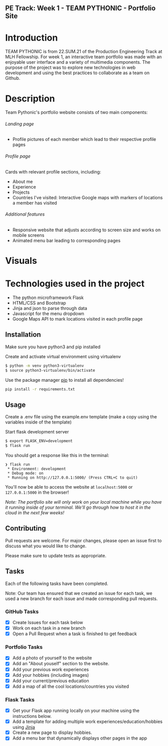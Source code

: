 ## PE Track: Week 1 - TEAM PYTHONIC - Portfolio Site

# Introduction
TEAM PYTHONIC is from 22.SUM.21 of the Production Engineering Track at MLH Fellowship. For week 1, an interactive team portfolio was made with an enjoyable user interface and a variety of multimedia components. The purpose of the project was to explore new technologies in web development and using the best practices to collaborate as a team on Github.

# Description
Team Pythonic's portfolio website consists of two main components:
###### Landing page
- Profile pictures of each member which lead to their respective profile pages
###### Profile page
Cards with relevant profile sections, including:
- About me
- Experience
- Projects
- Countries I've visited: Interactive Google maps with markers of locations a member has visited

###### Additional features
- Responsive website that adjusts according to screen size and works on mobile screens
- Animated menu bar leading to corresponding pages

# Visuals

# Technologies used in the project
- The python microframework Flask
- HTML/CSS and Bootstrap
- Jinja and json to parse through data
- Javascript for the menu dropdown
- Google Maps API to mark locations visited in each profile page

## Installation

Make sure you have python3 and pip installed

Create and activate virtual environment using virtualenv
```bash
$ python -m venv python3-virtualenv
$ source python3-virtualenv/bin/activate
```

Use the package manager [pip](https://pip.pypa.io/en/stable/) to install all dependencies!

```bash
pip install -r requirements.txt
```

## Usage

Create a .env file using the example.env template (make a copy using the variables inside of the template)

Start flask development server
```bash
$ export FLASK_ENV=development
$ flask run
```

You should get a response like this in the terminal:
```
❯ flask run
 * Environment: development
 * Debug mode: on
 * Running on http://127.0.0.1:5000/ (Press CTRL+C to quit)
```

You'll now be able to access the website at `localhost:5000` or `127.0.0.1:5000` in the browser! 

*Note: The portfolio site will only work on your local machine while you have it running inside of your terminal. We'll go through how to host it in the cloud in the next few weeks!* 

## Contributing

Pull requests are welcome. For major changes, please open an issue first to discuss what you would like to change.

Please make sure to update tests as appropriate.

## Tasks
Each of the following tasks have been completed.

Note: Our team has ensured that we created an issue for each task, we used a new branch for each issue and made corresponding pull requests.

### GitHub Tasks
- [x] Create Issues for each task below
- [x] Work on each task in a new branch
- [x] Open a Pull Request when a task is finished to get feedback

### Portfolio Tasks
- [x] Add a photo of yourself to the website
- [x] Add an "About youself" section to the website.
- [x] Add your previous work experiences
- [x] Add your hobbies (including images)
- [x] Add your current/previous education
- [x] Add a map of all the cool locations/countries you visited

### Flask Tasks
- [x] Get your Flask app running locally on your machine using the instructions below.
- [x] Add a template for adding multiple work experiences/education/hobbies using [Jinja](https://jinja.palletsprojects.com/en/3.0.x/api/#basics)
- [x] Create a new page to display hobbies.
- [x] Add a menu bar that dynamically displays other pages in the app
